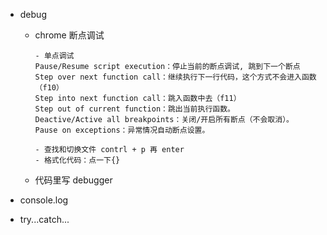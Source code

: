 - debug

  - chrome 断点调试

    ```JS
    - 单点调试
    Pause/Resume script execution：停止当前的断点调试, 跳到下一个断点
    Step over next function call：继续执行下一行代码，这个方式不会进入函数（f10）
    Step into next function call：跳入函数中去（f11）
    Step out of current function：跳出当前执行函数。
    Deactive/Active all breakpoints：关闭/开启所有断点（不会取消）。
    Pause on exceptions：异常情况自动断点设置。
    
    - 查找和切换文件 contrl + p 再 enter
    - 格式化代码：点一下{}
    ```

  - 代码里写 debugger

- console.log

- try...catch...

